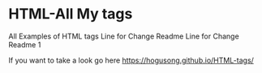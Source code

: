 # HTML-All My tags

All Examples of HTML tags
Line for Change Readme
Line for Change Readme 1

If you want to take a look go here https://hogusong.github.io/HTML-tags/
